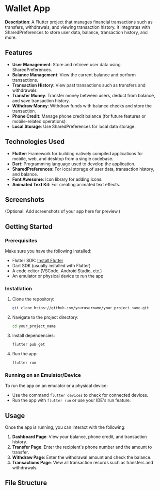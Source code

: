 # Wallet App

**Description**: A Flutter project that manages financial transactions such as transfers, withdrawals, and viewing transaction history. It integrates with SharedPreferences to store user data, balance, transaction history, and more.

## Features

- **User Management**: Store and retrieve user data using SharedPreferences.
- **Balance Management**: View the current balance and perform transactions.
- **Transaction History**: View past transactions such as transfers and withdrawals.
- **Transfer Money**: Transfer money between users, deduct from balance, and save transaction history.
- **Withdraw Money**: Withdraw funds with balance checks and store the transaction.
- **Phone Credit**: Manage phone credit balance (for future features or mobile-related operations).
- **Local Storage**: Use SharedPreferences for local data storage.

## Technologies Used

- **Flutter**: Framework for building natively compiled applications for mobile, web, and desktop from a single codebase.
- **Dart**: Programming language used to develop the application.
- **SharedPreferences**: For local storage of user data, transaction history, and balance.
- **Font Awesome**: Icon library for adding icons.
- **Animated Text Kit**: For creating animated text effects.

## Screenshots

(Optional: Add screenshots of your app here for preview.)

## Getting Started

### Prerequisites

Make sure you have the following installed:

- Flutter SDK: [Install Flutter](https://flutter.dev/docs/get-started/install)
- Dart SDK (usually installed with Flutter)
- A code editor (VSCode, Android Studio, etc.)
- An emulator or physical device to run the app

### Installation

1. Clone the repository:

    ```bash
    git clone https://github.com/yourusername/your_project_name.git
    ```

2. Navigate to the project directory:

    ```bash
    cd your_project_name
    ```

3. Install dependencies:

    ```bash
    flutter pub get
    ```

4. Run the app:

    ```bash
    flutter run
    ```

### Running on an Emulator/Device

To run the app on an emulator or a physical device:

- Use the command `flutter devices` to check for connected devices.
- Run the app with `flutter run` or use your IDE's run feature.

## Usage

Once the app is running, you can interact with the following:

1. **Dashboard Page**: View your balance, phone credit, and transaction history.
2. **Transfer Page**: Enter the recipient's phone number and the amount to transfer.
3. **Withdraw Page**: Enter the withdrawal amount and check the balance.
4. **Transactions Page**: View all transaction records such as transfers and withdrawals.

## File Structure

